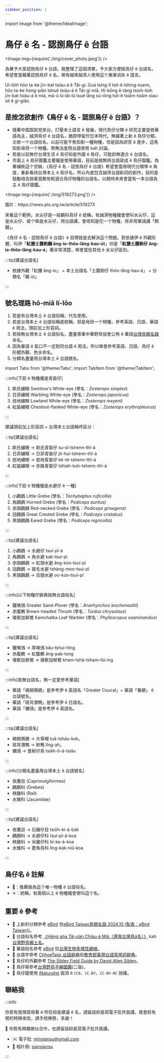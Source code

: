 ```yaml
---
sidebar_position: 1
---
```


import Image from '@theme/IdealImage';

# 鳥仔 ê 名 - 認捌鳥仔 ê 台語

<Image img={require('./img/cover_photo.jpeg')} />

為著予大家認捌鳥仔 ê 台語，我整理了這個清單，予大家方便揣鳥仔 ê 台語名，希望會當藉著認捌鳥仔 ê 名，嘛有越來越濟人使用這个漸漸消失 ê 語言。

Uī-tio̍h hōo ta-ke jīn-bat tsiáu-á ê Tâi-gí. Guá tsíng-lí tsit-ê tshing-tuann, hōo ta-ke hong-piān tshuē tsiáu-á ê Tâi-gí miâ. Hi-bōng ē-tàng tsioh-tioh jīn-bat tsiáu-á ê miâ, mā-ū lú-lâi-lú tsuē lâng sú-iōng tsit-ê tsiām-tsiām siau-sit ê gí-giân.

## 是按怎欲創作《鳥仔 ê 名 - 認捌鳥仔 ê 台語》？

- 隨著中国国民党來台，打壓本土語言 ê 發展，現代鳥仔分類 ê 研究主要是依華語為主，誠濟鳥仔 ê 台語名，猶原停留佇日本時代，無綴著上新 ê 鳥仔分類。仝款一个台語俗名，以前可能干焦知影一種物種，但是因為研究 ê 進步，這馬知影毋但一个物種，煞無法度用台語使用 kah 討論。
- 若是以前無佇台灣生活 ê 鳥仔抑是外國 ê 鳥仔，可能抑無適合 ê 台語名。
- 市面上 ê 鳥仔圖鑑主要攏是使用華語，目前是揣無用台語寫成 ê 鳥仔圖鑑。為著補紩這个空缺，《鳥仔 ê 名 - 認捌鳥仔 ê 台語》希望會當用現代分類學 ê 角度，重新看待台灣本土 ê 鳥仔名，所以內底包含誠濟台語新詞的創作，目的是鼓勵咱去揣看覓敢有較適合鳥仔物種的台語名，以期待未來會當有一本台語為主 ê 鳥仔圖鑑。

<Image img={require('./img/519273.png')} />

<div className="image-caption">
圖片：https://news.pts.org.tw/article/519273
</div>

來看這个範例，水尖仔是一般鷸科鳥仔 ê 統稱，有誠濟物種攏會使叫水尖仔，這是水尖仔、彼个嘛是水尖仔，用台語講，會毋知是佗一个物種，除非用華語講「黦鷸」。

《鳥仔 ê 名 - 認捌鳥仔 ê 台語》ê 目標就是去解決這个問題。若依據伊 ê 外觀形體，叫伊「**紅腰土礱鉤鷸 âng-io-thôo-lâng-kau-u̍t**」仰是「**紅腰土礱鉤仔 âng-io-thôo-lâng-kau-á**」著非常清楚，嘛會當佮其他 ê 水尖仔區別。

:::tip[建議台語名]

- 依據外觀「紅腰 âng-io」 + 本土台語名「土礱鉤仔 thôo-lâng-kau-á」 + 分類名「鷸 u̍t」

:::

## 號名理路 hō-miâ lí-lōo

1. 若是有台灣本土 ê 台語俗稱，代先使用。
2. 若是台灣本土 ê 台語俗稱是統稱，但是毋但一个物種，參考英語、日語、華語 ê 用法，頭前加上形容詞。
3. 若揣無台灣本土 ê 台語俗名，盡量尊重中華野鳥協會公佈 ê 華語[台灣鳥類名錄](https://www.bird.org.tw/basicpage/87)命名。
4. 因為華語 ê 氣口不一定對同台語 ê 用法，所以嘛會參考英語、日語、鳥仔 ê 形體外觀、色水命名。
5. 分類名盡量用台灣本土 ê 台語號名。

import Tabs from '@theme/Tabs';
import TabItem from '@theme/TabItem';

<Tabs>
  <TabItem value="範例一">
:::info[下跤 ê 物種攏是青笛仔]

1. 斯氏繡眼 Swinhoe's White-eye (學名：*Zosterops simplex*)
2. 日菲繡眼 Warbling White-eye (學名：*Zosterops japonicus*)
3. 低地繡眼 Lowland White-eye (學名：*Zosterops meyeni*)
4. 紅脇繡眼 Chestnut-flanked White-eye (學名：*Zosterops erythropleurus*)

:::

建議頭前加上形容詞 + 台灣本土台語稱呼區分：

:::tip[建議台語名]

  1. 斯氏繡眼 -> 斯氏青笛仔 su-sī-tshenn-thî-á
  2. 日菲繡眼 -> 日菲青笛仔 ji̍t-hui-tshenn-thî-á
  3. 低地繡眼 -> 低地青笛仔 kē-tē-tshenn-thî-á
  4. 紅脇繡眼 -> 赤胳青笛仔 tshiah-koh-tshenn-thî-á

:::
  </TabItem>
  <TabItem value="範例二">

:::info[下跤 ê 物種攏是水避仔 ê 一種]

1. 小鸊鷉 Little Grebe (學名：*Tachybaptus ruficollis*)
2. 角鸊鷉 Horned Grebe (學名：*Podiceps auritus*)
3. 赤頸鸊鷉 Red-necked Grebe (學名：*Podiceps grisegena*)
4. 冠鸊鷉 Great Crested Grebe (學名：*Podiceps cristatus*)
5. 黑頸鸊鷉 Eared Grebe (學名：*Podiceps nigricollis*)

:::

:::tip[建議台語名]

1. 小鸊鷉 -> 水避仔 tsuí-pī-á
2. 角鸊鷉 -> 角水避 kak-tsuí-pī
3. 赤頸鸊鷉 -> 紅頸水避 âng-kún-tsuí-pī
4. 冠鸊鷉 -> 聳毛水避 tshàng-moo-tsuí-pī
5. 黑頸鸊鷉 -> 烏頸水避 oo-kún-tsuí-pī

:::

  </TabItem>
  <TabItem value="範例三">

:::info[以下物種佇辭典揣無台語俗名]

- 鐵嘴鴴 Greater Sand-Plover (學名：*Anarhynchus leschenaultii*)
- 赤腹鶇 Brown-headed Thrush (學名：*Turdus chrysolaus*)
- 堪察加柳鶯 Kamchatka Leaf Warbler (學名：*Phylloscopus examinandus*)

:::

:::tip[建議台語名]

- 鐵嘴鴴 -> 厚喙鴴 kāu-tshuì-hîng
- 赤腹鶇 -> 紅腹鶇 âng-pak-tong
- 堪察加柳鶯 -> 堪察加柳鶯 kham-tshâ-tsham-liú-ing

:::

  </TabItem>

  <TabItem value="範例四">

:::info[若無台語名，無一定愛參考華語]

- 華語「褐翅鴉鵑」是參考伊 ê 英語名「Greater Coucal」+ 華語「番鵑」 ê 台語號名。
- 華語「斑背潛鴨」是參考伊 ê 日語名。
- 華語「蠣鴴」是參考伊 ê 英語名。

:::

:::tip[建議台語名]

- 褐翅鴉鵑 -> 大草嘓 tuā-tsháu-kok。
- 斑背潛鴨 -> 鈴鴨 lîng-ah。
- 蠣鴴 -> 食蚵仔鳥 tsia̍h-ô-á-tsiáu

:::

  </TabItem>

  <TabItem value="範例五">

:::info[分類名盡量用台灣本土 ê 台語號名]

- 夜鷹目 (Caprimulgiformes)
- 鸊鷉科 (Grebes)
- 秧雞科 (Rail)
- 水雉科 (Jacanidae)

:::

:::tip[建議台語名]

- 夜鷹目 -> 石磯仔目 tsio̍h-ki-á-ba̍k
- 鸊鷉科 -> 水避仔科 tsuí-pī-á-koa
- 秧雞科 -> 米雞仔科 bí-ke-á-koa
- 水雉科 -> 菱角鳥科 lîng-kak-niû-koa

:::

  </TabItem>
</Tabs>

## 鳥仔名 ê 註解

- 🎯：推薦做為這个唯一物種 ê 台語俗名。
- ✳️：統稱，有兩個以上 ê 物種攏會使叫這个名。

## 重要 ê 參考

- 📕 上新的分類參考 [eBird](https://ebird.org/home) 佮[eBird Taiwan鳥類名錄 2024.10 (製表：eBird Taiwan))](https://docs.google.com/spreadsheets/d/1PnZ2V8jMjw9MvGLlXNs05gSz43sigs-tewDdx19YebA/edit?usp=sharing)。
- 📕 台語俗名參考 [《Hêng góa Tâi-oân Chiáu-á Miâ（還我台灣鳥á名）》](https://siaulahjih.github.io/TaiOanChiauA/) kah [台灣野鳥鄉土名](https://www.oocities.org/~smewmao/taiwan/twnname.html)。
- 📕 華語俗名參考 [eBird](https://ebird.org/home) 佮[台灣生物多樣性網絡](https://www.tbn.org.tw/)。
- 📕 台語字參考 [ChhoeTaigi 台語辭典](https://chhoe.taigi.info/)佮[教育部臺灣台語常用詞辭典](https://sutian.moe.edu.tw/)。
- 📕 鳥仔的外觀參考 [The Sibley Field Guide by David Allen Sibley](https://www.audubon.org/marketplace/sibley-field-guides)。
- 📕 鳥仔冊參考[台灣野鳥手繪圖鑑](https://www.books.com.tw/products/0010918403)(二版)。
- 📕 鳥仔圖使用 [iNaturalist](https://www.inaturalist.org/) 面頂 ê `CC0`、`CC-BY`、`CC-BY-NC` 授權。

## 聯絡我

:::info

你若有發現寫毋著 ê 所在抑是建議 ê 名，請留話抑是寫電子批共我講，我會趁有閒的時陣來改，請手梳攑懸，多謝！

🚀 你若有興趣做伙合作，也請留話抑是寫電子批共我講。

- ✉️ 電子批: [minsiansu@gmail.com](mailto:minsiansu@gmail.com)
- 📸 相片冊: [siansiansu](https://www.instagram.com/siansiansu/)

:::
